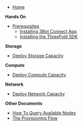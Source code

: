 * [Home](/)

**Hands On**
* [Prerequisites](../tf-p2psc/prerequisites.md)
    * [Installing 3Bot Connect App](../tf-p2psc/3bot-connect-app.md)
    * [Installing the ThreeFold SDK](../tf-p2psc/threefold-sdk.md)

**Storage**
* [Deploy Storage Capacity](../tf-p2psc/storage.md)

**Compute**
* [Deploy Compute Capacity](../tf-p2psc/compute.md)

**Network**
* [Deploy Network Capacity](../tf-p2psc/compute.md)


**Other Documents**
* [How To Query Available Nodes](../tf-p2psc/query-nodes.md)
* [The Provisioning Flow](../tf-p2psc/provisioningflow.md)